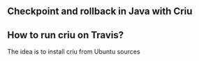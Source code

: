 Checkpoint and rollback in Java with Criu
-----------------------------------------








How to run criu on Travis?
--------------------------

The idea is to install criu from Ubuntu sources 
